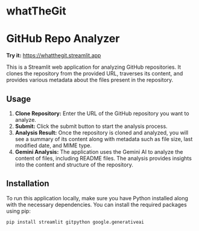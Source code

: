 # whatTheGit
# GitHub Repo Analyzer

 **Try it:**
https://whatthegit.streamlit.app

This is a Streamlit web application for analyzing GitHub repositories. It clones the repository from the provided URL, traverses its content, and provides various metadata about the files present in the repository.

## Usage

1. **Clone Repository:** Enter the URL of the GitHub repository you want to analyze.
2. **Submit:** Click the submit button to start the analysis process.
3. **Analysis Result:** Once the repository is cloned and analyzed, you will see a summary of its content along with metadata such as file size, last modified date, and MIME type.
4. **Gemini Analysis:** The application uses the Gemini AI to analyze the content of files, including README files. The analysis provides insights into the content and structure of the repository.

## Installation

To run this application locally, make sure you have Python installed along with the necessary dependencies. You can install the required packages using pip:

```bash
pip install streamlit gitpython google.generativeai


